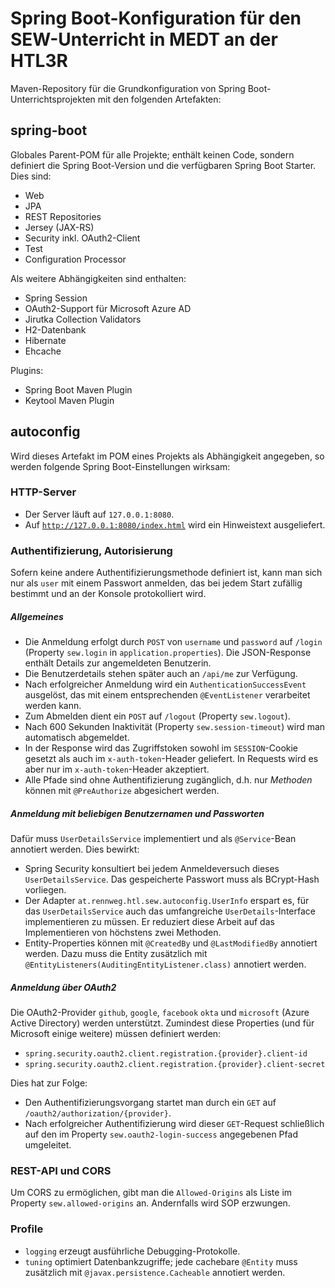 # Spring Boot-Konfiguration für den SEW-Unterricht in MEDT an der HTL3R
Maven-Repository für die Grundkonfiguration von Spring Boot-Unterrichtsprojekten
mit den folgenden Artefakten:

## spring-boot
Globales Parent-POM für alle Projekte; enthält keinen Code, sondern definiert die Spring Boot-Version
und die verfügbaren Spring Boot Starter. Dies sind:
+ Web
+ JPA
+ REST Repositories
+ Jersey (JAX-RS)
+ Security inkl. OAuth2-Client
+ Test
+ Configuration Processor

Als weitere Abhängigkeiten sind enthalten:
+ Spring Session
+ OAuth2-Support für Microsoft Azure AD
+ Jirutka Collection Validators
+ H2-Datenbank
+ Hibernate
+ Ehcache

Plugins:
+ Spring Boot Maven Plugin
+ Keytool Maven Plugin

## autoconfig
Wird dieses Artefakt im POM eines Projekts als Abhängigkeit angegeben, so werden 
folgende Spring Boot-Einstellungen wirksam:

### HTTP-Server
+ Der Server läuft auf <code>127.0.0.1:8080</code>.
+ Auf <code>http://127.0.0.1:8080/index.html</code> wird ein Hinweistext ausgeliefert.

### Authentifizierung, Autorisierung
Sofern keine andere Authentifizierungsmethode definiert ist, kann man sich nur als <code>user</code>
mit einem Passwort anmelden, das bei jedem Start zufällig bestimmt und an der Konsole protokolliert wird.

##### Allgemeines
+ Die Anmeldung erfolgt durch <code>POST</code> von <code>username</code> und
<code>password</code> auf <code>/login</code>
(Property <code>sew.login</code> in <code>application.properties</code>).
Die JSON-Response enthält Details zur angemeldeten Benutzerin.
+ Die Benutzerdetails stehen später auch an <code>/api/me</code> zur Verfügung.
+ Nach erfolgreicher Anmeldung wird ein <code>AuthenticationSuccessEvent</code> ausgelöst, das
mit einem entsprechenden <code>@EventListener</code> verarbeitet werden kann.
+ Zum Abmelden dient ein <code>POST</code> auf <code>/logout</code> (Property <code>sew.logout</code>).
+ Nach 600 Sekunden Inaktivität (Property <code>sew.session-timeout</code>) wird man automatisch abgemeldet.
+ In der Response wird das Zugriffstoken sowohl im <code>SESSION</code>-Cookie gesetzt als auch im
<code>x-auth-token</code>-Header geliefert. In Requests wird es aber nur im <code>x-auth-token</code>-Header
akzeptiert.
+ Alle Pfade sind ohne Authentifizierung zugänglich, d.h. nur <i>Methoden</i> 
können mit <code>@PreAuthorize</code> abgesichert werden.

##### Anmeldung mit beliebigen Benutzernamen und Passworten
Dafür muss <code>UserDetailsService</code> implementiert und als <code>@Service</code>-Bean 
annotiert werden. Dies bewirkt:
+ Spring Security konsultiert bei jedem Anmeldeversuch dieses <code>UserDetailsService</code>.
Das gespeicherte Passwort muss als BCrypt-Hash vorliegen.
+ Der Adapter <code>at.rennweg.htl.sew.autoconfig.UserInfo</code> erspart es, für das 
<code>UserDetailsService</code> auch das umfangreiche <code>UserDetails</code>-Interface
implementieren zu müssen. Er reduziert diese Arbeit auf das Implementieren von höchstens zwei Methoden.
+ Entity-Properties können mit <code>@CreatedBy</code> und <code>@LastModifiedBy</code> 
annotiert werden. Dazu muss die Entity zusätzlich mit 
<code>@EntityListeners(AuditingEntityListener.class)</code> annotiert werden.

##### Anmeldung über OAuth2
Die OAuth2-Provider <code>github</code>, <code>google</code>, <code>facebook</code>
<code>okta</code> und <code>microsoft</code> (Azure Active Directory) werden unterstützt.
Zumindest diese Properties (und für Microsoft einige weitere) müssen definiert werden:
+ <code>spring.security.oauth2.client.registration.{provider}.client-id</code>
+ <code>spring.security.oauth2.client.registration.{provider}.client-secret</code>

Dies hat zur Folge:
+ Den Authentifizierungsvorgang startet man durch ein <code>GET</code> auf 
<code>/oauth2/authorization/{provider}</code>.
+ Nach erfolgreicher Authentifizierung wird dieser <code>GET</code>-Request schließlich
auf den im Property <code>sew.oauth2-login-success</code> angegebenen Pfad umgeleitet.

### REST-API und CORS
Um CORS zu ermöglichen, gibt man die <code>Allowed-Origins</code> als Liste im Property 
<code>sew.allowed-origins</code> an. Andernfalls wird SOP erzwungen. 

### Profile
+ <code>logging</code> erzeugt ausführliche Debugging-Protokolle.
+ <code>tuning</code> optimiert Datenbankzugriffe; jede cachebare <code>@Entity</code> 
muss zusätzlich mit <code>@javax.persistence.Cacheable</code> annotiert werden.

